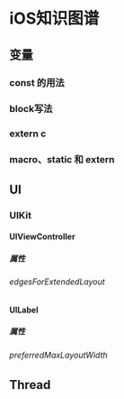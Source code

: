 

# iOS知识图谱 #



## 变量 ##



### const 的用法 ###



### block写法 ###



### extern c ###



### macro、static 和 extern ###



## UI ##



### UIKit ###



#### UIViewController ####



##### 属性 #####



###### edgesForExtendedLayout ######



#### UILabel ####



##### 属性 #####



###### preferredMaxLayoutWidth ######



## Thread ##

